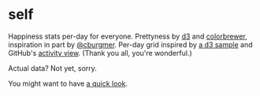 # self

Happiness stats per-day for everyone. Prettyness by [d3][] and
[colorbrewer][], inspiration in part by [@cburgmer][inspiration].
Per-day grid inspired by [a d3 sample][d3-calendar] and GitHub's
[activity view][]. (Thank you all, you're wonderful.)

Actual data? Not yet, sorry.

You might want to have [a quick look](http://heyLu.github.io/self/niko-niko.html).

[d3]: http://d3js.org
[colorbrewer]: https://github.com/mbostock/d3/blob/master/lib/colorbrewer/colorbrewer.js
[inspiration]: https://twitter.com/cburgmer/status/354649195979882496
[d3-calendar]: http://bl.ocks.org/mbostock/4063318
[activity view]: https://github.com/blog/1360-introducing-contributions
